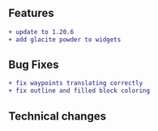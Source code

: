 ## Features

```diff
+ update to 1.20.6
+ add glacite powder to widgets
```

## Bug Fixes

```diff
+ fix waypoints translating correctly
+ fix outline and filled block coloring
```

## Technical changes

```diff
```
